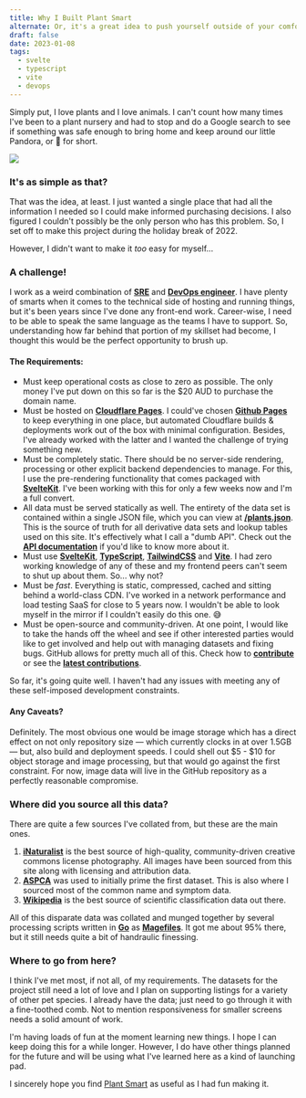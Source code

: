 ```yaml
---
title: Why I Built Plant Smart
alternate: Or, it's a great idea to push yourself outside of your comfort zone.
draft: false
date: 2023-01-08
tags:
  - svelte
  - typescript
  - vite
  - devops
---
```

Simply put, I love plants and I love animals. I can't count how many times I've been to a plant nursery and had to stop and do a Google search to see if something was safe enough to bring home and keep around our little Pandora, or 🐼 for short.

![](https://cdn.hashnode.com/res/hashnode/image/upload/v1673148005641/641ed4fd-db08-40d0-b3c8-daa692b9700a.png)

### **It's as simple as that?**

That was the idea, at least. I just wanted a single place that had all the information I needed so I could make informed purchasing decisions. I also figured I couldn't possibly be the only person who has this problem. So, I set off to make this project during the holiday break of 2022.

However, I didn't want to make it *too* easy for myself...

### **A challenge!**

I work as a weird combination of [**SRE**](https://en.wikipedia.org/wiki/Site_reliability_engineering) and [**DevOps engineer**](https://en.wikipedia.org/wiki/DevOps). I have plenty of smarts when it comes to the technical side of hosting and running things, but it's been years since I've done any front-end work. Career-wise, I need to be able to speak the same language as the teams I have to support. So, understanding how far behind that portion of my skillset had become, I thought this would be the perfect opportunity to brush up.

#### **The Requirements:**

* Must keep operational costs as close to zero as possible. The only money I've put down on this so far is the $20 AUD to purchase the domain name.
* Must be hosted on [**Cloudflare Pages**](https://pages.cloudflare.com/). I could've chosen [**Github Pages**](https://pages.github.com/) to keep everything in one place, but automated Cloudflare builds & deployments work out of the box with minimal configuration. Besides, I've already worked with the latter and I wanted the challenge of trying something new.
* Must be completely static. There should be no server-side rendering, processing or other explicit backend dependencies to manage. For this, I use the pre-rendering functionality that comes packaged with [**SvelteKit**](https://kit.svelte.dev/). I've been working with this for only a few weeks now and I'm a full convert.
* All data must be served statically as well. The entirety of the data set is contained within a single JSON file, which you can view at [**/plants.json**](https://plantsm.art/plants.json). This is the source of truth for all derivative data sets and lookup tables used on this site. It's effectively what I call a "dumb API". Check out the [**API documentation**](http://localhost:5173/api) if you'd like to know more about it.
* Must use [**SvelteKit**](https://kit.svelte.dev/), [**TypeScript**](https://www.typescriptlang.org/), [**TailwindCSS**](https://tailwindcss.com/) and [**Vite**](https://vitejs.dev/). I had zero working knowledge of any of these and my frontend peers can't seem to shut up about them. So... why not?
* Must be *fast*. Everything is static, compressed, cached and sitting behind a world-class CDN. I've worked in a network performance and load testing SaaS for close to 5 years now. I wouldn't be able to look myself in the mirror if I couldn't easily do this one. 😅
* Must be open-source and community-driven. At one point, I would like to take the hands off the wheel and see if other interested parties would like to get involved and help out with managing datasets and fixing bugs. GitHub allows for pretty much all of this. Check how to [**contribute**](http://plantsm.art/contribute) or see the [**latest contributions**](http://plantsm.art/updates).

So far, it's going quite well. I haven't had any issues with meeting any of these self-imposed development constraints.

#### **Any Caveats?**

Definitely. The most obvious one would be image storage which has a direct effect on not only repository size — which currently clocks in at over 1.5GB — but, also build and deployment speeds. I could shell out $5 - $10 for object storage and image processing, but that would go against the first constraint. For now, image data will live in the GitHub repository as a perfectly reasonable compromise.

### **Where did you source all this data?**

There are quite a few sources I've collated from, but these are the main ones.

1. [**iNaturalist**](https://www.inaturalist.org/) is the best source of high-quality, community-driven creative commons license photography. All images have been sourced from this site along with licensing and attribution data.
2. [**ASPCA**](https://www.aspca.org/) was used to initially prime the first dataset. This is also where I sourced most of the common name and symptom data.
3. [**Wikipedia**](https://en.wikipedia.org/wiki/Plant) is the best source of scientific classification data out there.

All of this disparate data was collated and munged together by several processing scripts written in [**Go**](https://go.dev/) as [**Magefiles**](https://magefile.org/). It got me about 95% there, but it still needs quite a bit of handraulic finessing.

### **Where to go from here?**

I think I've met most, if not all, of my requirements. The datasets for the project still need a lot of love and I plan on supporting listings for a variety of other pet species. I already have the data; just need to go through it with a fine-toothed comb. Not to mention responsiveness for smaller screens needs a solid amount of work.

I'm having loads of fun at the moment learning new things. I hope I can keep doing this for a while longer. However, I do have other things planned for the future and will be using what I've learned here as a kind of launching pad.

I sincerely hope you find [Plant Smart](https://plantsm.art) as useful as I had fun making it.